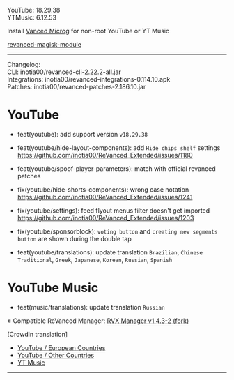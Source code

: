 YouTube: 18.29.38  
YTMusic: 6.12.53  

Install [Vanced Microg](https://github.com/TeamVanced/VancedMicroG/releases) for non-root YouTube or YT Music  

[revanced-magisk-module](https://github.com/j-hc/revanced-magisk-module)  

---
Changelog:  
CLI: inotia00/revanced-cli-2.22.2-all.jar  
Integrations: inotia00/revanced-integrations-0.114.10.apk  
Patches: inotia00/revanced-patches-2.186.10.jar  

YouTube
==
- feat(youtube): add support version `v18.29.38`
- feat(youtube/hide-layout-components): add `Hide chips shelf` settings https://github.com/inotia00/ReVanced_Extended/issues/1180
- feat(youtube/spoof-player-parameters): match with official revanced patches
- fix(youtube/hide-shorts-components): wrong case notation https://github.com/inotia00/ReVanced_Extended/issues/1241
- fix(youtube/settings): feed flyout menus filter doesn't get imported https://github.com/inotia00/ReVanced_Extended/issues/1203
- fix(youtube/sponsorblock): `voting button` and `creating new segments button` are shown during the double tap

- feat(youtube/translations): update translation
`Brazilian`, `Chinese Traditional`, `Greek`, `Japanese`, `Korean`, `Russian`, `Spanish`


YouTube Music
==
- feat(music/translations): update translation
`Russian`


※ Compatible ReVanced Manager: [RVX Manager v1.4.3-2 (fork)](https://github.com/inotia00/revanced-manager/releases/tag/v1.4.3-2)

[Crowdin translation]
- [YouTube / European Countries](https://crowdin.com/project/revancedextendedeu)
- [YouTube / Other Countries](https://crowdin.com/project/revancedextended)
- [YT Music](https://crowdin.com/project/revanced-music-extended)

---  
